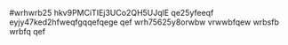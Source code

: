 #wrhwrb25
hkv9PMCiTIEj3UCo2QH5UJqlE
qe25yfeeqf
eyjy47ked2hfweqfgqqefqege
qef
wrh75625y8orwbw
vrwwbfqew
wrbsfb
wrbfq
qef
